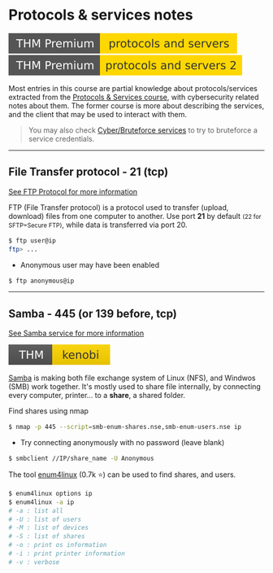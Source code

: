 # Protocols & services notes

[![protocolsandservers](../../_badges/thmp/protocolsandservers.svg)](https://tryhackme.com/room/protocolsandservers)
[![protocolsandservers2](../../_badges/thmp/protocolsandservers2.svg)](https://tryhackme.com/room/protocolsandservers2)

Most entries in this course are partial knowledge about protocols/services extracted from the [Protocols & Services course](/info/networking/protocols/index.md), with cybersecurity related notes about them. The former course is more about describing the services, and the client that may be used to interact with them.

> You may also check [Cyber/Bruteforce services](/cyber/exploitation/services/bruteforce.md) to try to bruteforce a service credentials.

<hr class="sep-both">

## File Transfer protocol - 21 (tcp)

[See FTP Protocol for more information](/info/networking/protocols/index.md#-ftp---21-tcp)

<div class="row row-cols-md-2"><div>

FTP (File Transfer protocol) is a protocol used to transfer (upload, download) files from one computer to another. Use port **21** by default <small>(22 for SFTP=Secure FTP)</small>, while data is transferred via port 20.

```bash
$ ftp user@ip
ftp> ...
```
</div><div>

* Anonymous user may have been enabled

```bash
$ ftp anonymous@ip
```
</div></div>

<hr class="sep-both">

## Samba - 445 (or 139 before, tcp)

[See Samba service for more information](/info/networking/protocols/index.md#samba---445-or-139-before-tcp)

[![kenobi](../../_badges/thm/kenobi.svg)](https://tryhackme.com/room/kenobi)

<div class="row row-cols-md-2"><div>

[Samba](https://www.samba.org/) is making both file exchange system of Linux (NFS), and Windwos (SMB) work together. It's mostly used to share file internally, by connecting every computer, printer... to a **share**, a shared folder.

Find shares using nmap

```bash
$ nmap -p 445 --script=smb-enum-shares.nse,smb-enum-users.nse ip
```

* Try connecting anonymously with no password (leave blank)

```bash
$ smbclient //IP/share_name -U Anonymous
```
</div><div>

The tool [enum4linux](https://github.com/CiscoCXSecurity/enum4linux) (0.7k ⭐) can be used to find shares, and users.

```bash
$ enum4linux options ip
$ enum4linux -a ip
# -a : list all
# -U : list of users
# -M : list of devices
# -S : list of shares
# -o : print os information
# -i : print printer information
# -v : verbose
```
</div></div>